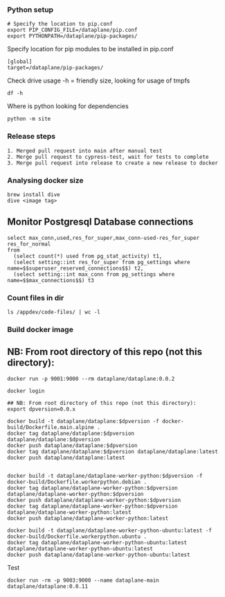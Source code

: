 ### Python setup 
```
# Specify the location to pip.conf
export PIP_CONFIG_FILE=/dataplane/pip.conf
export PYTHONPATH=/dataplane/pip-packages/
```

Specify location for pip modules to be installed in pip.conf
```
[global]
target=/dataplane/pip-packages/
```

Check drive usage -h = friendly size, looking for usage of tmpfs
```
df -h
```

Where is python looking for dependencies
```
python -m site
```

### Release steps
```
1. Merged pull request into main after manual test
2. Merge pull request to cypress-test, wait for tests to complete
3. Merge pull request into release to create a new release to docker
```

### Analysing docker size
```
brew install dive
dive <image tag>
```

## Monitor Postgresql Database connections
```
select max_conn,used,res_for_super,max_conn-used-res_for_super res_for_normal 
from 
  (select count(*) used from pg_stat_activity) t1,
  (select setting::int res_for_super from pg_settings where name=$$superuser_reserved_connections$$) t2,
  (select setting::int max_conn from pg_settings where name=$$max_connections$$) t3
```

### Count files in dir
```
ls /appdev/code-files/ | wc -l
```


### Build docker image

## NB: From root directory of this repo (not this directory):

```
docker run -p 9001:9000 --rm dataplane/dataplane:0.0.2

docker login

## NB: From root directory of this repo (not this directory):
export dpversion=0.0.x

docker build -t dataplane/dataplane:$dpversion -f docker-build/Dockerfile.main.alpine .
docker tag dataplane/dataplane:$dpversion dataplane/dataplane:$dpversion
docker push dataplane/dataplane:$dpversion
docker tag dataplane/dataplane:$dpversion dataplane/dataplane:latest
docker push dataplane/dataplane:latest


docker build -t dataplane/dataplane-worker-python:$dpversion -f docker-build/Dockerfile.workerpython.debian .
docker tag dataplane/dataplane-worker-python:$dpversion dataplane/dataplane-worker-python:$dpversion
docker push dataplane/dataplane-worker-python:$dpversion
docker tag dataplane/dataplane-worker-python:$dpversion dataplane/dataplane-worker-python:latest
docker push dataplane/dataplane-worker-python:latest

docker build -t dataplane/dataplane-worker-python-ubuntu:latest -f docker-build/Dockerfile.workerpython.ubuntu .
docker tag dataplane/dataplane-worker-python-ubuntu:latest dataplane/dataplane-worker-python-ubuntu:latest
docker push dataplane/dataplane-worker-python-ubuntu:latest
```

Test
```
docker run -rm -p 9003:9000 --name dataplane-main dataplane/dataplane:0.0.11
```